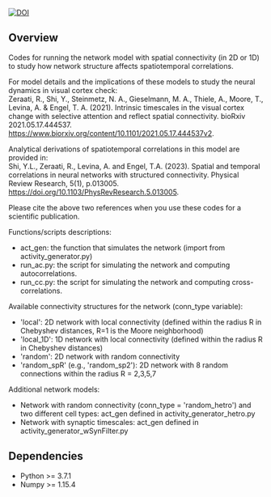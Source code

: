 [![DOI](https://zenodo.org/badge/366038263.svg)](https://zenodo.org/badge/latestdoi/366038263)


## Overview
Codes for running the network model with spatial connectivity (in 2D or 1D) to study how network structure affects spatiotemporal correlations.

For model details and the implications of these models to study the neural dynamics in visual cortex check:   
Zeraati, R., Shi, Y., Steinmetz, N. A., Gieselmann, M. A., Thiele, A., Moore, T., Levina, A. & Engel, T. A. (2021). Intrinsic timescales in the visual cortex change with selective attention and reflect spatial connectivity. bioRxiv 2021.05.17.444537. https://www.biorxiv.org/content/10.1101/2021.05.17.444537v2.  

Analytical derivations of spatiotemporal correlations in this model are provided in:  
Shi, Y.L., Zeraati, R., Levina, A. and Engel, T.A. (2023). Spatial and temporal correlations in neural networks with structured connectivity. Physical Review Research, 5(1), p.013005.
https://doi.org/10.1103/PhysRevResearch.5.013005.

Please cite the above two references when you use these codes for a scientific publication.


Functions/scripts descriptions:
- act_gen: the function that simulates the network (import from activity_generator.py)
- run_ac.py: the script for simulating the network and computing autocorrelations.
- run_cc.py: the script for simulating the network and computing cross-correlations.  



Available connectivity structures for the network (conn_type variable):
- 'local': 2D network with local connectivity (defined within the radius R in Chebyshev distances, R=1 is the Moore neighborhood)
- 'local_1D': 1D network with local connectivity (defined within the radius R in Chebyshev distances)
- 'random': 2D network with random connectivity
- 'random_spR' (e.g., 'random_sp2'): 2D network with 8 random connections within the radius R = 2,3,5,7  


Additional network models:
- Network with random connectivity (conn_type = 'random_hetro') and two different cell types: act_gen defined in activity_generator_hetro.py
- Network with synaptic timescales: act_gen defined in activity_generator_wSynFilter.py  


## Dependencies
- Python >= 3.7.1
- Numpy >= 1.15.4 
